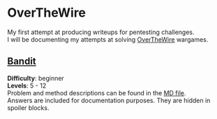 # OverTheWire
My first attempt at producing writeups for pentesting challenges.  
I will be documenting my attempts at solving [OverTheWire](https://overthewire.org/wargames/) wargames.

## [Bandit](https://overthewire.org/wargames/bandit/)
**Difficulty**: beginner  
**Levels**: 5 - 12  
Problem and method descriptions can be found in the [MD file](bandit/bandit.md).  
Answers are included for documentation purposes. They are hidden in spoiler blocks.
